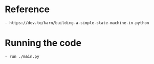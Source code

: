 # Reference
	- https://dev.to/karn/building-a-simple-state-machine-in-python

# Running the code
    - run ./main.py
